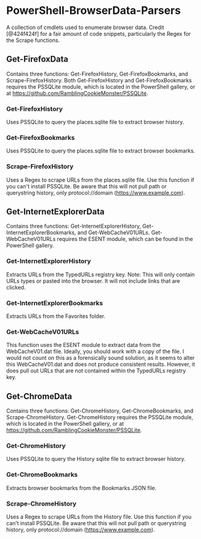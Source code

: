 # PowerShell-BrowserData-Parsers
A collection of cmdlets used to enumerate browser data. Credit [@424f424f] for a fair amount of code snippets, particularly the Regex for the Scrape functions.

## Get-FirefoxData 
Contains three functions: Get-FirefoxHistory, Get-FirefoxBookmarks, and Scrape-FirefoxHistory. Both Get-FirefoxHistory and Get-FirefoxBookmarks requires the PSSQLite module, which is located in the PowerShell gallery, or at https://github.com/RamblingCookieMonster/PSSQLite.

### Get-FirefoxHistory
Uses PSSQLite to query the places.sqlite file to extract browser history. 

### Get-FirefoxBookmarks
Uses PSSQLite to query the places.sqlite file to extract browser bookmarks.

### Scrape-FirefoxHistory
Uses a Regex to scrape URLs from the places.sqlite file. Use this function if you can't install PSSQLite. Be aware that this will not pull path or querystring history, only protocol://domain (https://www.example.com).

## Get-InternetExplorerData
Contains three functions: Get-InternetExplorerHistory, Get-InternetExplorerBookmarks, and Get-WebCacheV01URLs. Get-WebCacheV01URLs requires the ESENT module, which can be found in the PowerShell gallery.

### Get-InternetExplorerHistory
Extracts URLs from the TypedURLs registry key. Note: This will only contain URLs types or pasted into the browser. It will not include links that are clicked.

### Get-InternetExplorerBookmarks
Extracts URLs from the Favorites folder.

### Get-WebCacheV01URLs
This function uses the ESENT module to extract data from the WebCacheV01.dat file. Ideally, you should work with a copy of the file. I would not count on this as a forensically sound solution, as it seems to alter this WebCacheV01.dat and does not produce consistent results. However, it does pull out URLs that are not contained within the TypedURLs registry key.

## Get-ChromeData
Contains three functions: Get-ChromeHistory, Get-ChromeBookmarks, and Scrape-ChromeHistory. Get-ChromeHistory requires the PSSQLite module, which is located in the PowerShell gallery, or at https://github.com/RamblingCookieMonster/PSSQLite.

### Get-ChromeHistory
Uses PSSQLite to query the History sqlite file to extract browser history. 

### Get-ChromeBookmarks
Extracts browser bookmarks from the Bookmarks JSON file.

### Scrape-ChromeHistory
Uses a Regex to scrape URLs from the History file. Use this function if you can't install PSSQLite. Be aware that this will not pull path or querystring history, only protocol://domain (https://www.example.com).
